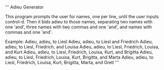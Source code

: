 '''
Adieu Generator

This program prompts the user for names, one per line, until the user inputs control-d.
Then it bids adieu to those names, separating two names with one 'and', three names with
two commas and one 'and', and names with commas and one 'and'.

Example:
    Adieu, adieu, to Liesl
    Adieu, adieu, to Liesl and Friedrich
    Adieu, adieu, to Liesl, Friedrich, and Louisa
    Adieu, adieu, to Liesl, Friedrich, Louisa, and Kurt
    Adieu, adieu, to Liesl, Friedrich, Louisa, Kurt, and Brigitta
    Adieu, adieu, to Liesl, Friedrich, Louisa, Kurt, Brigitta, and Marta
    Adieu, adieu, to Liesl, Friedrich, Louisa, Kurt, Brigitta, Marta, and Gretl
'''